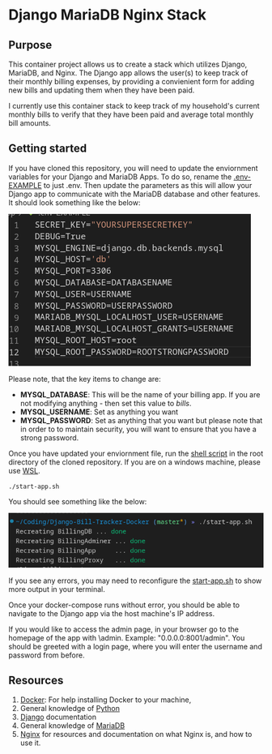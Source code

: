 # Django MariaDB Nginx Stack

## Purpose

This container project allows us to create a stack which utilizes Django, MariaDB, and Nginx. The Django app allows the user(s) to keep track of their monthly billing expenses, by providing a convienient form for adding new bills and updating them when they have been paid.

I currently use this container stack to keep track of my household's current monthly bills to verify that they have been paid and average total monthly bill amounts.

## Getting started

If you have cloned this repository, you will need to update the enviornment variables for your Django and MariaDB Apps. To do so, rename the [.env-EXAMPLE](app/.env-EXAMPLE) to just .env. Then update the parameters as this will allow your Django app to communicate with the MariaDB database and other features. It should look something like the below:

![example-env](images/env-file.png)

Please note, that the key items to change are:

- **MYSQL_DATABASE**: This will be the name of your billing app. If you are not modifying anything - then set this value to _bills_.
- **MYSQL_USERNAME**: Set as anything you want
- **MYSQL_PASSWORD**: Set as anything that you want but please note that in order to to maintain security, you will want to ensure that you have a strong password.

Once you have updated your enviornment file, run the [shell script](./start-app.sh) in the root directory of the cloned repository. If you are on a windows machine, please use [WSL].

```sh:
./start-app.sh
```

You should see something like the below:

![running-start-app-sh.png](./images/running-start-app-sh.png)

If you see any errors, you may need to reconfigure the [start-app.sh](./start-app.sh) to show more output in your terminal.

Once your docker-compose runs without error, you should be able to navigate to the Django app via the host machine's IP address.

If you would like to access the admin page, in your browser go to the homepage of the app with \admin. Example: "0.0.0.0:8001/admin". You should be greeted with a login page, where you will enter the username and password from before.

## Resources

1. [Docker]: For help installing Docker to your machine,
2. General knowledge of [Python]
3. [Django] documentation
4. General knowledge of [MariaDB]
5. [Nginx] for resources and documentation on what Nginx is, and how to use it.


<!-- Resource links -->
[Docker]: https://docs.docker.com/get-docker/
[Python]: https://www.python.org/doc/
[Django]: https://docs.djangoproject.com/en/3.2/
[MariaDB]: https://mariadb.org/documentation/
[Nginx]: https://nginx.org/
[WSL]: https://learn.microsoft.com/en-us/windows/wsl/install